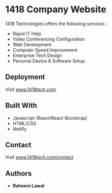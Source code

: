 # 1418 Company Website

1418 Technologies offers the following services :

  - Rapid IT Help
  - Video Conferencing Configuration
  - Web Development
  - Computer Speed Improvement
  - Enterprise Tech Design
  - Personal Device & Software Setup

## Deployment

Visit www.1418tech.com

## Built With

  - Javascript (React/React-Bootstrap)
  - HTML/CSS
  - Netlify

## Contact 

Visit www.1418tech.com/contact

## Authors

  - **Raheem Lawal** 
